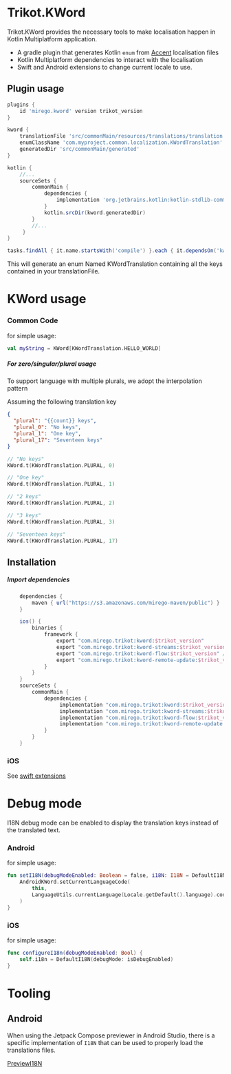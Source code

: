 # Trikot.KWord

Trikot.KWord provides the necessary tools to make localisation happen in Kotlin Multiplatform application.

- A gradle plugin that generates Kotlin `enum` from [Accent](https://www.accent.reviews/) localisation files
- Kotlin Multiplatform dependencies to interact with the localisation
- Swift and Android extensions to change current locale to use.

## Plugin usage

```groovy
plugins {
    id 'mirego.kword' version trikot_version
}

kword {
    translationFile 'src/commonMain/resources/translations/translation.fr.json'
    enumClassName 'com.myproject.common.localization.KWordTranslation'
    generatedDir 'src/commonMain/generated'
}

kotlin {
    //...
    sourceSets {
        commonMain {
            dependencies {
                implementation 'org.jetbrains.kotlin:kotlin-stdlib-common'
            }
            kotlin.srcDir(kword.generatedDir)
        }
        //...
     }
}

tasks.findAll { it.name.startsWith('compile') }.each { it.dependsOn('kwordGenerateEnum') }
```

This will generate an enum Named KWordTranslation containing all the keys contained in your translationFile.

# KWord usage

### Common Code

for simple usage:

```kotlin
val myString = KWord[KWordTranslation.HELLO_WORLD]
```

##### For zero/singular/plural usage

To support language with multiple plurals, we adopt the interpolation pattern

Assuming the following translation key

```json
{
  "plural": "{{count}} keys",
  "plural_0": "No keys",
  "plural_1": "One key",
  "plural_17": "Seventeen keys"
}
```

```kotlin
// "No keys"
KWord.t(KWordTranslation.PLURAL, 0)

// "One key"
KWord.t(KWordTranslation.PLURAL, 1)

// "2 keys"
KWord.t(KWordTranslation.PLURAL, 2)

// "3 keys"
KWord.t(KWordTranslation.PLURAL, 3)

// "Seventeen keys"
KWord.t(KWordTranslation.PLURAL, 17)
```

## Installation

##### Import dependencies

```groovy
    dependencies {
        maven { url("https://s3.amazonaws.com/mirego-maven/public") }
    }

    ios() {
        binaries {
            framework {
                export "com.mirego.trikot:kword:$trikot_version"
                export "com.mirego.trikot:kword-streams:$trikot_version" // If needed for multilingual support
                export "com.mirego.trikot:kword-flow:$trikot_version" // If needed for multilingual support
                export "com.mirego.trikot:kword-remote-update:$trikot_version" // If needed for remote translations update
            }
        }
    }
    sourceSets {
        commonMain {
            dependencies {
                 implementation "com.mirego.trikot:kword:$trikot_version"
                 implementation "com.mirego.trikot:kword-streams:$trikot_version" // If needed for multilingual support
                 implementation "com.mirego.trikot:kword-flow:$trikot_version" // If needed for multilingual support
                 implementation "com.mirego.trikot:kword-remote-update:$trikot_version" // If needed for remote translations update
            }
        }
    }
```

### iOS

See [swift extensions](./swift-extensions/README.md)

# Debug mode

I18N debug mode can be enabled to display the translation keys instead of the translated text.

### Android

for simple usage:

```kotlin
fun setI18N(debugModeEnabled: Boolean = false, i18N: I18N = DefaultI18N(debugModeEnabled)) = i18N.apply {
    AndroidKWord.setCurrentLanguageCode(
        this,
        LanguageUtils.currentLanguage(Locale.getDefault().language).code
    )
}
```

### iOS

for simple usage:

```swift
func configureI18n(debugModeEnabled: Bool) { 
    self.i18n = DefaultI18N(debugMode: isDebugEnabled)
}
```


# Tooling

## Android

When using the Jetpack Compose previewer in Android Studio, there is a specific implementation
of `I18N` that can be used to properly load the translations files.

[PreviewI18N](./kword/src/androidMain/kotlin/com/mirego/trikot/kword/android/PreviewI18N.kt)

